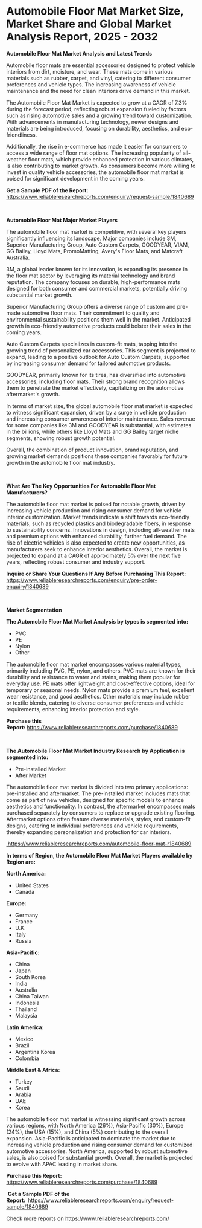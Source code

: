 <p><h1>Automobile Floor Mat Market Size, Market Share and Global Market Analysis Report, 2025 - 2032</h1></p><p><strong>Automobile Floor Mat Market Analysis and Latest Trends</strong></p>
<p><p>Automobile floor mats are essential accessories designed to protect vehicle interiors from dirt, moisture, and wear. These mats come in various materials such as rubber, carpet, and vinyl, catering to different consumer preferences and vehicle types. The increasing awareness of vehicle maintenance and the need for clean interiors drive demand in this market. </p><p>The Automobile Floor Mat Market is expected to grow at a CAGR of 7.3% during the forecast period, reflecting robust expansion fueled by factors such as rising automotive sales and a growing trend toward customization. With advancements in manufacturing technology, newer designs and materials are being introduced, focusing on durability, aesthetics, and eco-friendliness. </p><p>Additionally, the rise in e-commerce has made it easier for consumers to access a wide range of floor mat options. The increasing popularity of all-weather floor mats, which provide enhanced protection in various climates, is also contributing to market growth. As consumers become more willing to invest in quality vehicle accessories, the automobile floor mat market is poised for significant development in the coming years.</p></p>
<p><strong>Get a Sample PDF of the Report:&nbsp;</strong> <a href="https://www.reliableresearchreports.com/enquiry/request-sample/1840689?utm_campaign=2199&utm_medium=2&utm_source=Github&utm_content=ia&utm_term=07022025&utm_id=automobile-floor-mat">https://www.reliableresearchreports.com/enquiry/request-sample/1840689</a></p>
<p>&nbsp;</p>
<p><strong>Automobile Floor Mat Major Market Players</strong></p>
<p><p>The automobile floor mat market is competitive, with several key players significantly influencing its landscape. Major companies include 3M, Superior Manufacturing Group, Auto Custom Carpets, GOODYEAR, VIAM, GG Bailey, Lloyd Mats, PromoMatting, Avery's Floor Mats, and Matcraft Australia.</p><p>3M, a global leader known for its innovation, is expanding its presence in the floor mat sector by leveraging its material technology and brand reputation. The company focuses on durable, high-performance mats designed for both consumer and commercial markets, potentially driving substantial market growth.</p><p>Superior Manufacturing Group offers a diverse range of custom and pre-made automotive floor mats. Their commitment to quality and environmental sustainability positions them well in the market. Anticipated growth in eco-friendly automotive products could bolster their sales in the coming years.</p><p>Auto Custom Carpets specializes in custom-fit mats, tapping into the growing trend of personalized car accessories. This segment is projected to expand, leading to a positive outlook for Auto Custom Carpets, supported by increasing consumer demand for tailored automotive products.</p><p>GOODYEAR, primarily known for its tires, has diversified into automotive accessories, including floor mats. Their strong brand recognition allows them to penetrate the market effectively, capitalizing on the automotive aftermarket's growth.</p><p>In terms of market size, the global automobile floor mat market is expected to witness significant expansion, driven by a surge in vehicle production and increasing consumer awareness of interior maintenance. Sales revenue for some companies like 3M and GOODYEAR is substantial, with estimates in the billions, while others like Lloyd Mats and GG Bailey target niche segments, showing robust growth potential.</p><p>Overall, the combination of product innovation, brand reputation, and growing market demands positions these companies favorably for future growth in the automobile floor mat industry.</p></p>
<p>&nbsp;</p>
<p><strong>What Are The Key Opportunities For Automobile Floor Mat Manufacturers?</strong></p>
<p><p>The automobile floor mat market is poised for notable growth, driven by increasing vehicle production and rising consumer demand for vehicle interior customization. Market trends indicate a shift towards eco-friendly materials, such as recycled plastics and biodegradable fibers, in response to sustainability concerns. Innovations in design, including all-weather mats and premium options with enhanced durability, further fuel demand. The rise of electric vehicles is also expected to create new opportunities, as manufacturers seek to enhance interior aesthetics. Overall, the market is projected to expand at a CAGR of approximately 5% over the next five years, reflecting robust consumer and industry support.</p></p>
<p><strong>Inquire or Share Your Questions If Any Before Purchasing This Report:</strong> <a href="https://www.reliableresearchreports.com/enquiry/pre-order-enquiry/1840689?utm_campaign=2199&utm_medium=2&utm_source=Github&utm_content=ia&utm_term=07022025&utm_id=automobile-floor-mat">https://www.reliableresearchreports.com/enquiry/pre-order-enquiry/1840689</a></p>
<p>&nbsp;</p>
<p><strong>Market Segmentation</strong></p>
<p><strong>The Automobile Floor Mat Market Analysis by types is segmented into:</strong></p>
<p><ul><li>PVC</li><li>PE</li><li>Nylon</li><li>Other</li></ul></p>
<p><p>The automobile floor mat market encompasses various material types, primarily including PVC, PE, nylon, and others. PVC mats are known for their durability and resistance to water and stains, making them popular for everyday use. PE mats offer lightweight and cost-effective options, ideal for temporary or seasonal needs. Nylon mats provide a premium feel, excellent wear resistance, and good aesthetics. Other materials may include rubber or textile blends, catering to diverse consumer preferences and vehicle requirements, enhancing interior protection and style.</p></p>
<p><strong>Purchase this Report:&nbsp;</strong><a href="https://www.reliableresearchreports.com/purchase/1840689?utm_campaign=2199&utm_medium=2&utm_source=Github&utm_content=ia&utm_term=07022025&utm_id=automobile-floor-mat">https://www.reliableresearchreports.com/purchase/1840689</a></p>
<p>&nbsp;</p>
<p><strong>The Automobile Floor Mat Market Industry Research by Application is segmented into:</strong></p>
<p><ul><li>Pre-installed Market</li><li>After Market</li></ul></p>
<p><p>The automobile floor mat market is divided into two primary applications: pre-installed and aftermarket. The pre-installed market includes mats that come as part of new vehicles, designed for specific models to enhance aesthetics and functionality. In contrast, the aftermarket encompasses mats purchased separately by consumers to replace or upgrade existing flooring. Aftermarket options often feature diverse materials, styles, and custom-fit designs, catering to individual preferences and vehicle requirements, thereby expanding personalization and protection for car interiors.</p></p>
<p><a href="https://www.reliableresearchreports.com/automobile-floor-mat-r1840689?utm_campaign=2199&utm_medium=2&utm_source=Github&utm_content=ia&utm_term=07022025&utm_id=automobile-floor-mat">&nbsp;https://www.reliableresearchreports.com/automobile-floor-mat-r1840689</a></p>
<p><strong>In terms of Region, the Automobile Floor Mat Market Players available by Region are:</strong></p>
<p>
    <p> <strong> North America: </strong>
        <ul>
            <li>United States</li>
            <li>Canada</li>
        </ul>
        </p> 
    <p> <strong> Europe: </strong>
        <ul>
            <li>Germany</li>
            <li>France</li>
            <li>U.K.</li>
            <li>Italy</li>
            <li>Russia</li>
        </ul>
        </p> 
    <p> <strong> Asia-Pacific: </strong>
        <ul>
            <li>China</li>
            <li>Japan</li>
            <li>South Korea</li>
            <li>India</li>
            <li>Australia</li>
            <li>China Taiwan</li>
            <li>Indonesia</li>
            <li>Thailand</li>
            <li>Malaysia</li>
        </ul>
        </p> 
    <p> <strong> Latin America: </strong>
        <ul>
            <li>Mexico</li>
            <li>Brazil</li>
            <li>Argentina Korea</li>
            <li>Colombia</li>
        </ul>
        </p> 
    <p> <strong> Middle East & Africa: </strong>
        <ul>
            <li>Turkey</li>
            <li>Saudi</li>
            <li>Arabia</li>
            <li>UAE</li>
            <li>Korea</li>
        </ul>
    </p>
    </p>
<p><p>The automobile floor mat market is witnessing significant growth across various regions, with North America (26%), Asia-Pacific (30%), Europe (24%), the USA (15%), and China (5%) contributing to the overall expansion. Asia-Pacific is anticipated to dominate the market due to increasing vehicle production and rising consumer demand for customized automotive accessories. North America, supported by robust automotive sales, is also poised for substantial growth. Overall, the market is projected to evolve with APAC leading in market share.</p></p>
<p><strong>Purchase this Report: </strong><a href="https://www.reliableresearchreports.com/purchase/1840689?utm_campaign=2199&utm_medium=2&utm_source=Github&utm_content=ia&utm_term=07022025&utm_id=automobile-floor-mat">https://www.reliableresearchreports.com/purchase/1840689</a></p>
<p>&nbsp;<strong>Get a Sample PDF of the Report:&nbsp;&nbsp;</strong><a href="https://www.reliableresearchreports.com/enquiry/request-sample/1840689?utm_campaign=2199&utm_medium=2&utm_source=Github&utm_content=ia&utm_term=07022025&utm_id=automobile-floor-mat">https://www.reliableresearchreports.com/enquiry/request-sample/1840689</a></p>
<p><strong></strong></p>
<p>Check more reports on <a href="https://www.reliableresearchreports.com/?utm_campaign=2199&utm_medium=2&utm_source=Github&utm_content=ia&utm_term=07022025&utm_id=automobile-floor-mat">https://www.reliableresearchreports.com/</a></p>